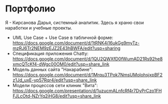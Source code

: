 # Портфолио
Я - Кирсанова Дарья, системный аналитик. Здесь я храню свои наработки и учебные проекты. 
* UML Use Case + Use Case в табличной форме: https://docs.google.com/document/d/1tRNK4i16ukGg9myTz-mzRJ6Tr2NEM9zEJZ2E43hBWFA/edit?usp=sharing
* Спецификация приложения Chatty: https://docs.google.com/document/d/1QU2QWXfD0fWumAD21Rs92he8xmcQTcKf4-dWgc00OM0/edit?usp=share_link
* Модель данных сайта "Накарабине": https://docs.google.com/document/d/1Mrqu3TPok7NmsUMolohsjxpBF2z1Jd_uxE-yp57Rqr4/edit?usp=share_link
* Модели процессов сети клиник "Вита": https://docs.google.com/presentation/d/1uzucmALnfcRf4r7DyPrCzo1FHFJLcOtd-NZrYq2iHG8/edit?usp=share_link
